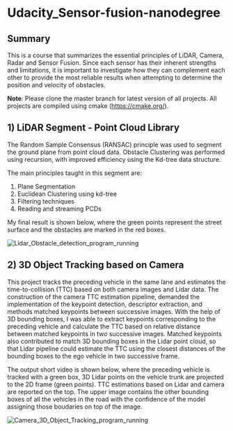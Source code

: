 # Udacity_Sensor-fusion-nanodegree

## Summary
This is a course that summarizes the essential principles of LiDAR, Camera, Radar and Sensor Fusion. Since each sensor has their 
inherent strengths and limitations, it is important to investigate how they can complement each other to provide the most reliable 
results when attempting to determine the position and velocity of obstacles.

**Note**: 
Please clone the master branch for latest version of all projects. All projects are compiled using cmake (https://cmake.org/).

## 1) LiDAR Segment - Point Cloud Library
The Random Sample Consensus (RANSAC) principle was used to segment the ground plane from point cloud data. Obstacle Clustering was 
performed using recursion, with improved efficiency using the Kd-tree data structure.

The main principles taught in this segment are:

1. Plane Segmentation
2. Euclidean Clustering using kd-tree
3. Filtering techniques
4. Reading and streaming PCDs

My final result is shown below, where the green points represent the street surface and the obstacles are marked in the red boxes.

![Lidar_Obstacle_detection_program_running](https://github.com/Photon-einstein/Udacity_Sensor-fusion-nanodegree/assets/31144077/c3b96c60-a25d-43d3-909d-c4f8c851ef4e)

## 2) 3D Object Tracking based on Camera

This project tracks the preceding vehicle in the same lane and estimates the time-to-collision (TTC) based on both camera images and Lidar data. 
The construction of the camera TTC estimation pipeline, demanded the implementation of the keypoint detection, descriptor extraction, and methods 
matched keypoints between successive images. 
With the help of 3D bounding boxes, I was able to extract keypoints corresponding to the preceding vehicle and calculate the TTC based on relative 
distance between matched keypoints in two successive images. Matched keypoints also contributed to match 3D bounding boxes in the Lidar point cloud, 
so that Lidar pipeline could estimate the TTC using the closest distances of the bounding boxes to the ego vehicle in two successive frame.

The output short video is shown below, where the preceding vehicle is tracked with a green box, 3D Lidar points on the vehicle trunk are projected to 
the 2D frame (green points). TTC estimations based on Lidar and camera are reported on the top. The upper image contains the other bounding boxes of 
all the vehicles in the road with the confidence of the model assigning those boudaries on top of the image.

![Camera_3D_Object_Tracking_program_running](https://github.com/Photon-einstein/Udacity_Sensor-fusion-nanodegree/assets/31144077/344b50a4-5fa2-4ff8-8905-cb149ec38565)


